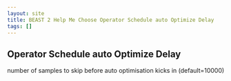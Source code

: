 ```yaml
---
layout: site
title: BEAST 2 Help Me Choose Operator Schedule auto Optimize Delay
tags: []
---
```


## Operator Schedule auto Optimize Delay

number of samples to skip before auto optimisation kicks in (default=10000)
